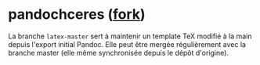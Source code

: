 # pandochceres ([fork](https://github.com/danielleberre/pandochceres))

La branche `latex-master` sert à maintenir un template TeX modifié à la main
depuis l'export initial Pandoc. Elle peut être mergée régulièrement avec la
branche master (elle même synchronisée depuis le dépôt d'origine).
